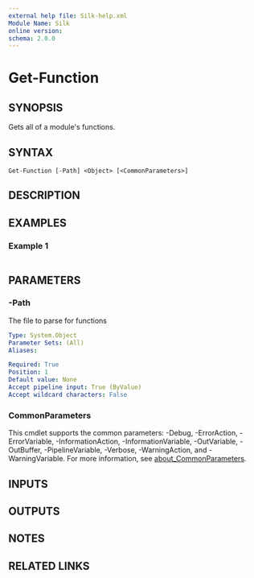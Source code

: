 ```yaml
---
external help file: Silk-help.xml
Module Name: Silk
online version:
schema: 2.0.0
---
```


# Get-Function

## SYNOPSIS
Gets all of a module's functions.

## SYNTAX

```
Get-Function [-Path] <Object> [<CommonParameters>]
```

## DESCRIPTION


## EXAMPLES

### Example 1
```powershell

```



## PARAMETERS

### -Path
The file to parse for functions

```yaml
Type: System.Object
Parameter Sets: (All)
Aliases:

Required: True
Position: 1
Default value: None
Accept pipeline input: True (ByValue)
Accept wildcard characters: False
```

### CommonParameters
This cmdlet supports the common parameters: -Debug, -ErrorAction, -ErrorVariable, -InformationAction, -InformationVariable, -OutVariable, -OutBuffer, -PipelineVariable, -Verbose, -WarningAction, and -WarningVariable. For more information, see [about_CommonParameters](http://go.microsoft.com/fwlink/?LinkID=113216).

## INPUTS

## OUTPUTS

## NOTES

## RELATED LINKS
